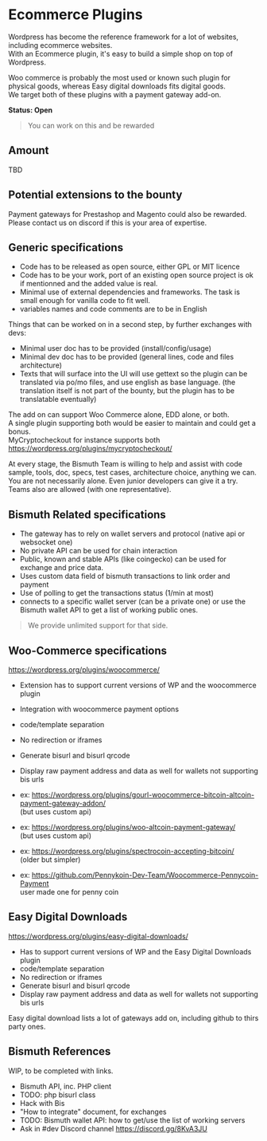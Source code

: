 # Ecommerce Plugins

Wordpress has become the reference framework for a lot of websites, including ecommerce websites.  
With an Ecommerce plugin, it's easy to build a simple shop on top of Wordpress.  

Woo commerce is probably the most used or known such plugin for physical goods, whereas Easy digital downloads fits digital goods.  
We target both of these plugins with a payment gateway add-on.

**Status: Open**  
> You can work on this and be rewarded

## Amount

TBD

## Potential extensions to the bounty

Payment gateways for Prestashop and Magento could also be rewarded.  
Please contact us on discord if this is your area of expertise.

## Generic specifications

- Code has to be released as open source, either GPL or MIT licence
- Code has to be your work, port of an existing open source project is ok if mentionned and the added value is real.
- Minimal use of external dependencies and frameworks. The task is small enough for vanilla code to fit well.
- variables names and code comments are to be in English

Things that can be worked on in a second step, by further exchanges with devs:

- Minimal user doc has to be provided (install/config/usage)
- Minimal dev doc has to be provided (general lines, code and files architecture)
- Texts that will surface into the UI will use gettext so the plugin can be translated via po/mo files, and use english as base language.  (the translation itself is not part of the bounty, but the plugin has to be translatable eventually)

The add on can support Woo Commerce alone, EDD alone, or both.  
A single plugin supporting both would be easier to maintain and could get a bonus.  
MyCryptocheckout for instance supports both https://wordpress.org/plugins/mycryptocheckout/

At every stage, the Bismuth Team is willing to help and assist with code sample, tools, doc, specs, test cases, architecture choice, anything we can. You are not necessarily alone. Even junior developers can give it a try.  
Teams also are allowed (with one representative).


## Bismuth Related specifications

- The gateway has to rely on wallet servers and protocol (native api or websocket one)
- No private API can be used for chain interaction
- Public, known and stable APIs (like coingecko) can be used for exchange and price data.
- Uses custom data field of bismuth transactions to link order and payment
- Use of polling to get the transactions status (1/min at most)
- connects to a specific wallet server (can be a private one) or use the Bismuth wallet API to get a list of working public ones.

> We provide unlimited support for that side.

## Woo-Commerce specifications

https://wordpress.org/plugins/woocommerce/

- Extension has to support current versions of WP and the woocommerce plugin
- Integration with woocommerce payment options
- code/template separation
- No redirection or iframes
- Generate bisurl and bisurl qrcode
- Display raw payment address and data as well for wallets not supporting bis urls

- ex: https://wordpress.org/plugins/gourl-woocommerce-bitcoin-altcoin-payment-gateway-addon/  
  (but uses custom api)
- ex: https://wordpress.org/plugins/woo-altcoin-payment-gateway/  
  (but uses custom api)
- ex: https://wordpress.org/plugins/spectrocoin-accepting-bitcoin/  
  (older but simpler)
- ex: https://github.com/Pennykoin-Dev-Team/Woocommerce-Pennycoin-Payment  
  user made one for penny coin


## Easy Digital Downloads

https://wordpress.org/plugins/easy-digital-downloads/  

- Has to support current versions of WP and the Easy Digital Downloads plugin
- code/template separation
- No redirection or iframes
- Generate bisurl and bisurl qrcode
- Display raw payment address and data as well for wallets not supporting bis urls

Easy digital download lists a lot of gateways add on, including github to thirs party ones.

## Bismuth References

WIP, to be completed with links.

- Bismuth API, inc. PHP client
- TODO: php bisurl class
- Hack with Bis
- "How to integrate" document, for exchanges
- TODO: Bismuth wallet API: how to get/use the list of working servers
- Ask in #dev Discord channel https://discord.gg/8KvA3JU

